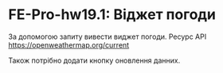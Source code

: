 # FE-Pro-hw19.1: Віджет погоди

За допомогою запиту вивести виджет погоди. Ресурс API https://openweathermap.org/current

Також потрібно додати кнопку оновлення данних.

